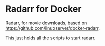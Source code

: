 # Radarr for Docker

Radarr, for movie downloads, based on <https://github.com/linuxserver/docker-radarr>.

This just holds all the scripts to start radarr.